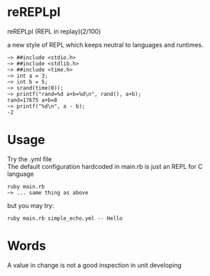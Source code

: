 reREPLpl
============

reREPLpl (REPL in replay)(2/100)

a new style of REPL which keeps neutral to languages and runtimes.

```shell
~> ##include <stdio.h>
~> ##include <stdlib.h>
~> ##include <time.h>
~> int a = 3;
~> int b = 5;
~> srand(time(0));
~> printf("rand=%d a+b=%d\n", rand(), a+b);
rand=17675 a+b=8
~> printf("%d\n", a - b);
-2
```

Usage
==============
Try the .yml file      
The default configuration hardcoded in main.rb is just an REPL for C language   
```shell
ruby main.rb
~> ... same thing as above
```
but you may try:    
```shell
ruby main.rb simple_echo.yml -- Hello
```

Words
==============
A value in change is not a good inspection in unit developing
